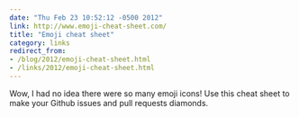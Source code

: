 ```yaml
---
date: "Thu Feb 23 10:52:12 -0500 2012"
link: http://www.emoji-cheat-sheet.com/
title: "Emoji cheat sheet"
category: links
redirect_from:
- /blog/2012/emoji-cheat-sheet.html
- /links/2012/emoji-cheat-sheet.html
---
```


Wow, I had no idea there were so many emoji icons! Use this cheat sheet to
make your Github issues and pull requests diamonds.
